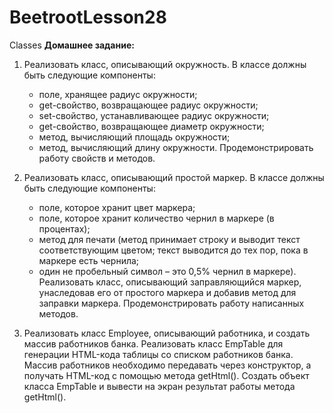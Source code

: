 # BeetrootLesson28
Classes
<b>Домашнее задание:</b><br>

1. Реализовать класс, описывающий окружность. В классе должны быть следующие компоненты:
      * поле, хранящее радиус окружности;
      * get-свойство, возвращающее радиус окружности;
      * set-свойство, устанавливающее радиус окружности;
      * get-свойство, возвращающее диаметр окружности;
      * метод, вычисляющий площадь окружности;
      * метод, вычисляющий длину окружности.
Продемонстрировать работу свойств и методов. 
  
2. Реализовать класс, описывающий простой маркер. В классе должны быть следующие компоненты:
      * поле, которое хранит цвет маркера;
      * поле, которое хранит количество чернил в маркере (в процентах);
      * метод для печати (метод принимает строку и выводит текст соответствующим цветом; текст выводится до тех пор, пока в маркере есть чернила; 
      * один не пробельный символ – это 0,5% чернил в маркере).
      Реализовать класс, описывающий заправляющийся маркер, унаследовав его от простого маркера и добавив метод для заправки маркера.
Продемонстрировать работу написанных методов. 

3. Реализовать класс Employee, описывающий работника, и создать массив работников банка.
Реализовать класс EmpTable для генерации HTML-кода таблицы со списком работников банка. Массив работников необходимо передавать через конструктор, а получать HTML-код с помощью метода getHtml().
Создать объект класса EmpTable и вывести на экран результат работы метода getHtml().
